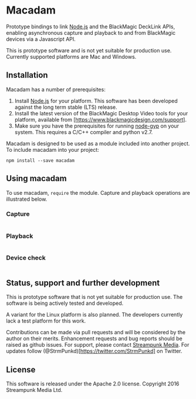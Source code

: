 # Macadam

Prototype bindings to link [Node.js](http://nodejs.org/) and the BlackMagic DeckLink APIs, enabling asynchronous capture and playback to and from BlackMagic devices via a Javascript API.

This is prototype software and is not yet suitable for production use. Currently supported platforms are Mac and Windows.

## Installation

Macadam has a number of prerequisites:

1. Install [Node.js](http://nodejs.org/) for your platform. This software has been developed against the long term stable (LTS) release.
2. Install the latest version of the BlackMagic Desktop Video tools for your platform, available from [https://www.blackmagicdesign.com/support].
3. Make sure you have the prerequisites for running [node-gyp](https://github.com/nodejs/node-gyp) on your system. This requires a C/C++ compiler and python v2.7.

Macadam is designed to be used as a module included into another project. To include macadam into your project:

    npm install --save macadam

## Using macadam

To use macadam, `require` the module. Capture and playback operations are illustrated below.

### Capture

```javascript
```

### Playback

``` javascript
```

### Device check

```javascript
```

## Status, support and further development

This is prototype software that is not yet suitable for production use. The software is being actively tested and developed.

A variant for the Linux platform is also planned. The developers currently lack a test platform for this work.

Contributions can be made via pull requests and will be considered by the author on their merits. Enhancement requests and bug reports should be raised as github issues. For support, please contact [Streampunk Media](http://www.streampunk.media/). For updates follow (\@StrmPunkd)[https://twitter.com/StrmPunkd] on Twitter.

## License

This software is released under the Apache 2.0 license. Copyright 2016 Streampunk Media Ltd.

